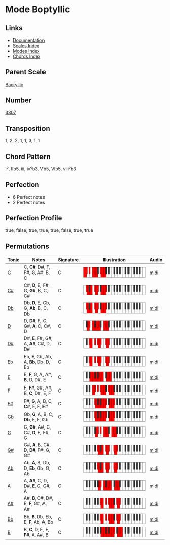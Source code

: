 # Mode Boptyllic

## Links

- [Documentation](README.md)
- [Scales Index](Scales.md)
- [Modes Index](Modes.md)
- [Chords Index](Chords.md)

## Parent Scale

[Bacryllic](ScaleBacryllic.md)

## Number

[3307](https://ianring.com/musictheory/scales/3307)

## Transposition

1, 2, 2, 1, 1, 3, 1, 1

## Chord Pattern

i⁰, IIb5, iii, iv⁰b3, Vb5, VIb5, viii⁰b3

## Perfection

- 6 Perfect notes
- 2 Perfect notes

## Perfection Profile

true, false, true, true, true, false, true, true

## Permutations

| Tonic | Notes | Signature | Illustration | Audio |
|-------|-------|-----------|--------------|-------|
| [C](ModeCNaturalBoptyllic.md) | C, **C#**, D#, F, F#, **G**, A#, B, C | C | ![CNaturalBoptyllic](ModeCNaturalBoptyllic.png) | [midi](https://github.com/edipermadi/music/blob/main/docs/ModeCNaturalBoptyllic.mid?raw=true) |
| [C#](ModeCSharpBoptyllic.md) | C#, **D**, E, F#, G, **G#**, B, C, C# | C | ![CSharpBoptyllic](ModeCSharpBoptyllic.png) | [midi](https://github.com/edipermadi/music/blob/main/docs/ModeCSharpBoptyllic.mid?raw=true) |
| [Db](ModeDFlatBoptyllic.md) | Db, **D**, E, Gb, G, **Ab**, B, C, Db | C | ![DFlatBoptyllic](ModeDFlatBoptyllic.png) | [midi](https://github.com/edipermadi/music/blob/main/docs/ModeDFlatBoptyllic.mid?raw=true) |
| [D](ModeDNaturalBoptyllic.md) | D, **D#**, F, G, G#, **A**, C, C#, D | C | ![DNaturalBoptyllic](ModeDNaturalBoptyllic.png) | [midi](https://github.com/edipermadi/music/blob/main/docs/ModeDNaturalBoptyllic.mid?raw=true) |
| [D#](ModeDSharpBoptyllic.md) | D#, **E**, F#, G#, A, **A#**, C#, D, D# | C | ![DSharpBoptyllic](ModeDSharpBoptyllic.png) | [midi](https://github.com/edipermadi/music/blob/main/docs/ModeDSharpBoptyllic.mid?raw=true) |
| [Eb](ModeEFlatBoptyllic.md) | Eb, **E**, Gb, Ab, A, **Bb**, Db, D, Eb | C | ![EFlatBoptyllic](ModeEFlatBoptyllic.png) | [midi](https://github.com/edipermadi/music/blob/main/docs/ModeEFlatBoptyllic.mid?raw=true) |
| [E](ModeENaturalBoptyllic.md) | E, **F**, G, A, A#, **B**, D, D#, E | C | ![ENaturalBoptyllic](ModeENaturalBoptyllic.png) | [midi](https://github.com/edipermadi/music/blob/main/docs/ModeENaturalBoptyllic.mid?raw=true) |
| [F](ModeFNaturalBoptyllic.md) | F, **F#**, G#, A#, B, **C**, D#, E, F | C | ![FNaturalBoptyllic](ModeFNaturalBoptyllic.png) | [midi](https://github.com/edipermadi/music/blob/main/docs/ModeFNaturalBoptyllic.mid?raw=true) |
| [F#](ModeFSharpBoptyllic.md) | F#, **G**, A, B, C, **C#**, E, F, F# | C | ![FSharpBoptyllic](ModeFSharpBoptyllic.png) | [midi](https://github.com/edipermadi/music/blob/main/docs/ModeFSharpBoptyllic.mid?raw=true) |
| [Gb](ModeGFlatBoptyllic.md) | Gb, **G**, A, B, C, **Db**, E, F, Gb | C | ![GFlatBoptyllic](ModeGFlatBoptyllic.png) | [midi](https://github.com/edipermadi/music/blob/main/docs/ModeGFlatBoptyllic.mid?raw=true) |
| [G](ModeGNaturalBoptyllic.md) | G, **G#**, A#, C, C#, **D**, F, F#, G | C | ![GNaturalBoptyllic](ModeGNaturalBoptyllic.png) | [midi](https://github.com/edipermadi/music/blob/main/docs/ModeGNaturalBoptyllic.mid?raw=true) |
| [G#](ModeGSharpBoptyllic.md) | G#, **A**, B, C#, D, **D#**, F#, G, G# | C | ![GSharpBoptyllic](ModeGSharpBoptyllic.png) | [midi](https://github.com/edipermadi/music/blob/main/docs/ModeGSharpBoptyllic.mid?raw=true) |
| [Ab](ModeAFlatBoptyllic.md) | Ab, **A**, B, Db, D, **Eb**, Gb, G, Ab | C | ![AFlatBoptyllic](ModeAFlatBoptyllic.png) | [midi](https://github.com/edipermadi/music/blob/main/docs/ModeAFlatBoptyllic.mid?raw=true) |
| [A](ModeANaturalBoptyllic.md) | A, **A#**, C, D, D#, **E**, G, G#, A | C | ![ANaturalBoptyllic](ModeANaturalBoptyllic.png) | [midi](https://github.com/edipermadi/music/blob/main/docs/ModeANaturalBoptyllic.mid?raw=true) |
| [A#](ModeASharpBoptyllic.md) | A#, **B**, C#, D#, E, **F**, G#, A, A# | C | ![ASharpBoptyllic](ModeASharpBoptyllic.png) | [midi](https://github.com/edipermadi/music/blob/main/docs/ModeASharpBoptyllic.mid?raw=true) |
| [Bb](ModeBFlatBoptyllic.md) | Bb, **B**, Db, Eb, E, **F**, Ab, A, Bb | C | ![BFlatBoptyllic](ModeBFlatBoptyllic.png) | [midi](https://github.com/edipermadi/music/blob/main/docs/ModeBFlatBoptyllic.mid?raw=true) |
| [B](ModeBNaturalBoptyllic.md) | B, **C**, D, E, F, **F#**, A, A#, B | C | ![BNaturalBoptyllic](ModeBNaturalBoptyllic.png) | [midi](https://github.com/edipermadi/music/blob/main/docs/ModeBNaturalBoptyllic.mid?raw=true) |
